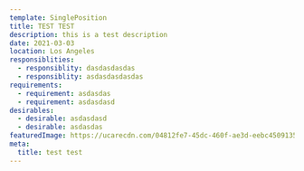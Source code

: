 ```yaml
---
template: SinglePosition
title: TEST TEST
description: this is a test description
date: 2021-03-03
location: Los Angeles
responsiblities:
  - responsiblity: dasdasdasdas
  - responsiblity: asdasdasdasdas
requirements:
  - requirement: asdasdas
  - requirement: asdasdasd
desirables:
  - desirable: asdasdasd
  - desirable: asdasdas
featuredImage: https://ucarecdn.com/04812fe7-45dc-460f-ae3d-eebc4509135c/
meta:
  title: test test
---
```

